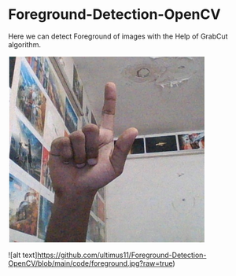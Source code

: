 # Foreground-Detection-OpenCV
Here we can detect Foreground of images with the Help of GrabCut algorithm.

![alt text](https://github.com/ultimus11/Foreground-Detection-OpenCV/blob/main/code/1.jpg?raw=true)

![alt text]https://github.com/ultimus11/Foreground-Detection-OpenCV/blob/main/code/foreground.jpg?raw=true)
